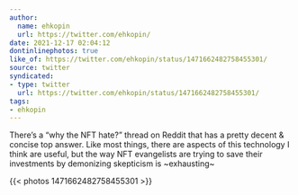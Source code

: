 ```yaml
---
author:
  name: ehkopin
  url: https://twitter.com/ehkopin/
date: 2021-12-17 02:04:12
dontinlinephotos: true
like_of: https://twitter.com/ehkopin/status/1471662482758455301/
source: twitter
syndicated:
- type: twitter
  url: https://twitter.com/ehkopin/status/1471662482758455301/
tags:
- ehkopin
---
```


There’s a “why the NFT hate?” thread on Reddit that has a pretty decent &amp; concise top answer. Like most things, there are aspects of this technology I think are useful, but the way NFT evangelists are trying to save their investments by demonizing skepticism is ~exhausting~ 

{{< photos 1471662482758455301 >}}